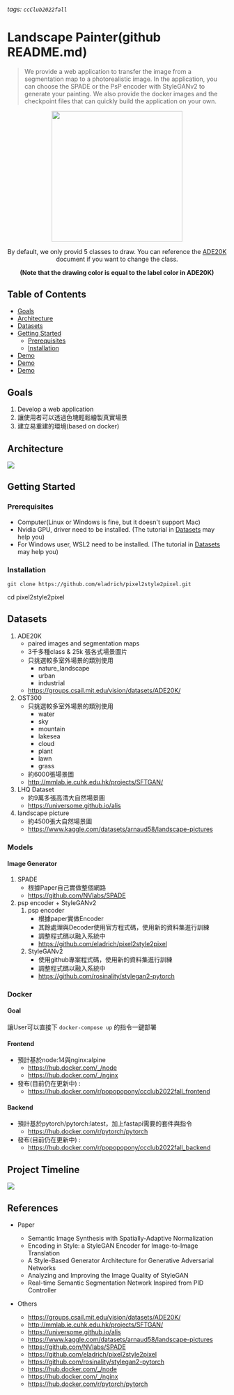 ###### tags: `ccClub2022fall`

# Landscape Painter(github README.md)


> We provide a web application to transfer the image from a segmentation map to a photorealistic image. In the application, you can choose the  SPADE or the PsP encoder with StyleGANv2 to generate your painting. We also provide the docker images and the checkpoint files that can quickly build the application on your own. 

<p align="center">
<img src="posters/demo.gif" height="300px"/>
</p>
<div style='text-align: center'>By default, we only provid 5 classes to draw. You can reference the <a href="https://groups.csail.mit.edu/vision/datasets/ADE20K/">ADE20K</a> document if you want to change the class.<p><b>(Note that the drawing color is equal to the label color in ADE20K)</b></div>

## Table of Contents
* [Goals](##Goals)
* [Architecture](##Architecture)
* [Datasets](##Datasets)
* [Getting Started](##Getting-Started)
    * [Prerequisites](#Prerequisites)
    * [Installation](#Installation)
* [Demo](##Demo)
* [Demo](##Demo)
* [Demo](##Demo)


## Goals
1. Develop a web application
2. 讓使用者可以透過色塊輕鬆繪製真實場景
3. 建立易重建的環境(based on docker)

## Architecture
![](https://i.imgur.com/zvaTAqU.png)


## Getting Started
### Prerequisites
* Computer(Linux or Windows is fine, but it doesn't support Mac)
* Nvidia GPU, driver need to be installed. (The tutorial in [Datasets](##Datasets) may help you)
* For Windows user, WSL2 need to be installed. (The tutorial in [Datasets](##Datasets) may help you)


### Installation
```
git clone https://github.com/eladrich/pixel2style2pixel.git
```
cd pixel2style2pixel


## Datasets
1. ADE20K
    * paired images and segmentation maps
    * 3千多種class & 25k 張各式場景圖片
    * 只挑選較多室外場景的類別使用
        * nature_landscape
        * urban
        * industrial
    * https://groups.csail.mit.edu/vision/datasets/ADE20K/
2. OST300
    * 只挑選較多室外場景的類別使用
        * water
        * sky
        * mountain
        * lakesea
        * cloud
        * plant
        * lawn
        * grass
    * 約6000張場景圖
    * http://mmlab.ie.cuhk.edu.hk/projects/SFTGAN/
3. LHQ Dataset
    * 約9萬多張高清大自然場景圖
    * https://universome.github.io/alis
4. landscape picture
    * 約4500張大自然場景圖
    * https://www.kaggle.com/datasets/arnaud58/landscape-pictures

### Models

#### Image Generator
1. SPADE
    * 根據Paper自己實做整個網路
    * https://github.com/NVlabs/SPADE
2. psp encoder + StyleGANv2
    1. psp encoder
        * 根據paper實做Encoder
        * 其餘處理與Decoder使用官方程式碼，使用新的資料集進行訓練
        * 調整程式碼以融入系統中
        * https://github.com/eladrich/pixel2style2pixel
    2. StyleGANv2
        * 使用github專案程式碼，使用新的資料集進行訓練
        * 調整程式碼以融入系統中
        * https://github.com/rosinality/stylegan2-pytorch



### Docker
#### Goal
讓User可以直接下 ```docker-compose up``` 的指令一鍵部署

#### Frontend
* 預計基於node:14與nginx:alpine
    * https://hub.docker.com/_/node
    * https://hub.docker.com/_/nginx
* 發布(目前仍在更新中) : 
    * https://hub.docker.com/r/popopopony/ccclub2022fall_frontend

#### Backend
* 預計基於pytorch/pytorch:latest，加上fastapi需要的套件與指令
    * https://hub.docker.com/r/pytorch/pytorch
* 發布(目前仍在更新中) : 
    * https://hub.docker.com/r/popopopony/ccclub2022fall_backend






## Project Timeline
![](https://i.imgur.com/H5WhiAz.png)

## References
* Paper
    * Semantic Image Synthesis with Spatially-Adaptive Normalization
    * Encoding in Style: a StyleGAN Encoder for Image-to-Image Translation
    * A Style-Based Generator Architecture for Generative Adversarial Networks
    * Analyzing and Improving the Image Quality of StyleGAN
    * Real-time Semantic Segmentation Network Inspired from PID Controller

* Others
    * https://groups.csail.mit.edu/vision/datasets/ADE20K/
    * http://mmlab.ie.cuhk.edu.hk/projects/SFTGAN/
    * https://universome.github.io/alis
    * https://www.kaggle.com/datasets/arnaud58/landscape-pictures
    * https://github.com/NVlabs/SPADE
    * https://github.com/eladrich/pixel2style2pixel
    * https://github.com/rosinality/stylegan2-pytorch
    * https://hub.docker.com/_/node
    * https://hub.docker.com/_/nginx
    * https://hub.docker.com/r/pytorch/pytorch